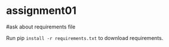 # assignment01

#ask about requirements file

Run pip `install -r requirements.txt` to download requirements.